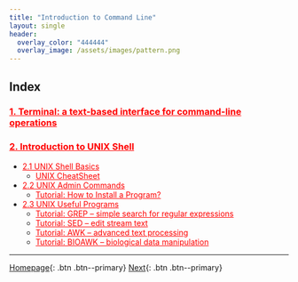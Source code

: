 ```yaml
---
title: "Introduction to Command Line"
layout: single
header:
  overlay_color: "444444"
  overlay_image: /assets/images/pattern.png
---
```





## Index

### **<a href="" style="color: red;">1. Terminal: a text-based interface for command-line operations</a>**   <!--- **[Terminal: a text-based interface for command-line operations]()** -->

### **<a href="" style="color: red;">2. Introduction to UNIX Shell</a>**             <!--- **[Introduction to Unix Shell]()** -->
* <a href="" style="color: red;">2.1 UNIX Shell Basics</a>                        <!--- [UNIX Shell Basics]() -->
  * <a href="" style="color: red;">UNIX CheatSheet</a>                        <!--- [UNIX CheatSheet]() -->
* <a href="" style="color: red;">2.2 UNIX Admin Commands</a>                      <!--- [Unix Admin Commands]() -->
  * <a href="" style="color: red;">Tutorial: How to Install a Program?</a>    <!--- [Tutorial: How to Install a Program?]() -->
* <a href="" style="color: red;">2.3 UNIX Useful Programs</a>                     <!--- [UNIX Useful Programs]() -->
  * <a href="" style="color: red;">Tutorial: GREP – simple search for regular expressions</a>     <!--- [Tutorial: GREP – simple search for regular expressions]() -->
  * <a href="" style="color: red;">Tutorial: SED – edit stream text</a>       <!--- [Tutorial: SED – edit stream text]() -->
  * <a href="" style="color: red;">Tutorial: AWK – advanced text processing</a>                  <!--- [Tutorial: AWK – advanced text processing]() -->
  * <a href="" style="color: red;">Tutorial: BIOAWK – biological data manipulation</a>           <!--- [Tutorial: BIOAWK – biological data manipulation]() -->


---

[Homepage](../index.md){: .btn  .btn--primary}
[Next](Unix/unix-basics-1.md){: .btn  .btn--primary}
